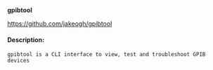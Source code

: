 <!--- NOTE! THIS FILE IS AUTOMATICALLY GENERATED, IF YOU ARE READING THIS, YOU ARE EDITING THE WRONG FILE --->
**gpibtool**

https://github.com/jakeogh/gpibtool

#### Description:
```
gpibtool is a CLI interface to view, test and troubleshoot GPIB devices
```

